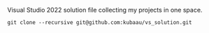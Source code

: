 Visual Studio 2022 solution file collecting my projects in one space.

`git clone --recursive git@github.com:kubaau/vs_solution.git`
